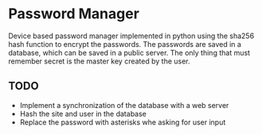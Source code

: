 # Password Manager
Device based password manager implemented in python using the sha256 hash function to encrypt the passwords.
The passwords are saved in a database, which can be saved in a public server.
The only thing that must remember secret is the master key created by the user.

## TODO
  * Implement a synchronization of the database with a web server
  * Hash the site and user in the database
  * Replace the password with asterisks whe asking for user input 
